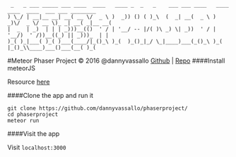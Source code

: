      _   _ ___ _____ ___ ____  ____   ____ _  _   _    ___ ___ ____   ____  ____  ____  ___ ___ ________
    ) \_/ | __|__ __| __( __ \/  _ \ )  _)) () ( )_\  (  _| __(  _ \ )  _)\/  _ \/ __ \)_ _| __( _|__ __(
    |  _  | _)  | | | _)))__(()  ' / | '__/ -- |/( )\ _) \| _))  ' / | '__/)  ' /))__((_) || _)))_  | |
    )_( )_|___( )_( )___(____/|_()_\ )_(  )_()_|_/ \_|____)___(_()_\ )_(   |_()_\\____)___()___(__( )_(

#Meteor Phaser Project
© 2016 @dannyvassallo [Github](https://github.com/dannyvassallo/) | [Repo](https://github.com/dannyvassallo/phaserproject/)
####Install meteorJS

Resource [here](https://www.meteor.com/install)

####Clone the app and run it

```
git clone https://github.com/dannyvassallo/phaserproject/
cd phaserproject
meteor run
```

####Visit the app

Visit `localhost:3000`
